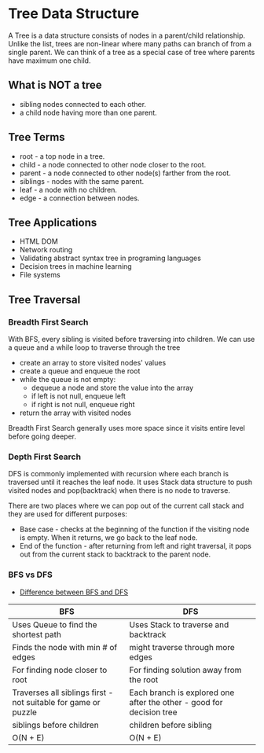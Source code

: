 # Tree Data Structure

A Tree is a data structure consists of nodes in a parent/child relationship. Unlike the list, trees are non-linear where many paths can branch of from a single parent. We can think of a tree as a special case of tree where parents have maximum one child.

## What is NOT a tree

- sibling nodes connected to each other.
- a child node having more than one parent.

## Tree Terms

- root - a top node in a tree.
- child - a node connected to other node closer to the root.
- parent - a node connected to other node(s) farther from the root.
- siblings - nodes with the same parent.
- leaf - a node with no children.
- edge - a connection between nodes.

## Tree Applications

- HTML DOM
- Network routing
- Validating abstract syntax tree in programing languages
- Decision trees in machine learning
- File systems

## Tree Traversal

### Breadth First Search

With BFS, every sibling is visited before traversing into children.
We can use a queue and a while loop to traverse through the tree

- create an array to store visited nodes' values
- create a queue and enqueue the root
- while the queue is not empty:
  - dequeue a node and store the value into the array
  - if left is not null, enqueue left
  - if right is not null, enqueue right
- return the array with visited nodes

Breadth First Search generally uses more space since it visits entire level before going deeper.

### Depth First Search

DFS is commonly implemented with recursion where each branch is traversed until it reaches the leaf node. It uses Stack data structure to push visited nodes and pop(backtrack) when there is no node to traverse.

There are two places where we can pop out of the current call stack and they are used for different purposes:

- Base case - checks at the beginning of the function if the visiting node is empty. When it returns, we go back to the leaf node.
- End of the function - after returning from left and right traversal, it pops out from the current stack to backtrack to the parent node.

### BFS vs DFS

- [Difference between BFS and DFS](https://www.geeksforgeeks.org/difference-between-bfs-and-dfs/)

| BFS                                                            | DFS                                                                  |
| -------------------------------------------------------------- | -------------------------------------------------------------------- |
| Uses Queue to find the shortest path                           | Uses Stack to traverse and backtrack                                 |
| Finds the node with min # of edges                             | might traverse through more edges                                    |
| For finding node closer to root                                | For finding solution away from the root                              |
| Traverses all siblings first - not suitable for game or puzzle | Each branch is explored one after the other - good for decision tree |
| siblings before children                                       | children before sibling                                              |
| O(N + E)                                                       | O(N + E)                                                             |
